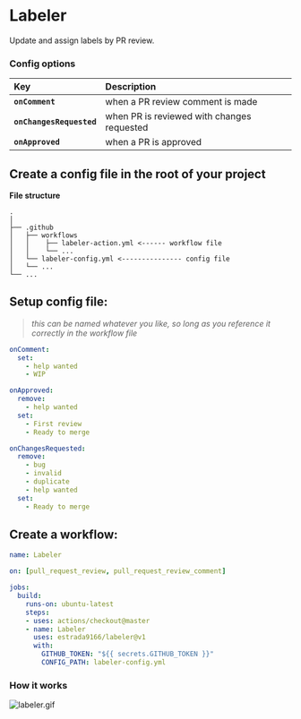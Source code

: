 # Labeler

Update and assign labels by PR review.

### Config options
|Key                     |Description                               |
|:-----------------------|:-----------------------------------------|
|**`onComment`**         |when a PR review comment is made          |
|**`onChangesRequested`**|when PR is reviewed with changes requested|
|**`onApproved`**        |when a PR is approved                     |

## Create a config file in the root of your project

**File structure**
```
.
│
├── .github 
│   ├── workflows
│   │    ├── labeler-action.yml <------ workflow file
│   │    └── ...
│   └── labeler-config.yml <--------------- config file
│   └── ...
└── ...
```

## Setup config file:
> _this can be named whatever you like, so long as you reference it correctly in the workflow file_
```yml
onComment:
  set:
    - help wanted
    - WIP

onApproved:
  remove:
    - help wanted
  set:
    - First review
    - Ready to merge

onChangesRequested:
  remove:
    - bug
    - invalid
    - duplicate
    - help wanted
  set:
    - Ready to merge
```

## Create a workflow:
```yml
name: Labeler

on: [pull_request_review, pull_request_review_comment]

jobs:
  build:
    runs-on: ubuntu-latest
    steps:
    - uses: actions/checkout@master
    - name: Labeler
      uses: estrada9166/labeler@v1
      with:
        GITHUB_TOKEN: "${{ secrets.GITHUB_TOKEN }}"
        CONFIG_PATH: labeler-config.yml
```

### How it works
![labeler.gif](https://raw.githubusercontent.com/estrada9166/labeler/v1-release/images/labeler.gif)
